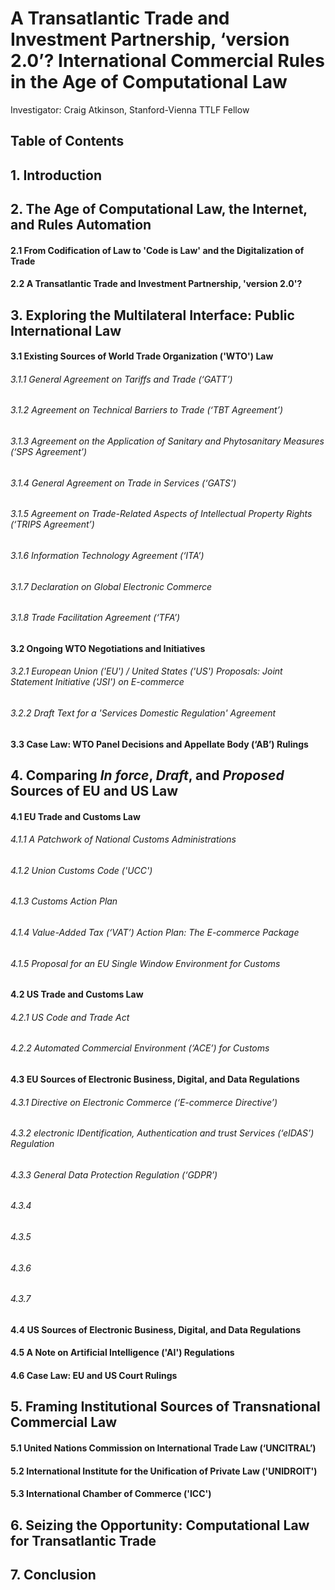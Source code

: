 # A Transatlantic Trade and Investment Partnership, ‘version 2.0’? International Commercial Rules in the Age of Computational Law

Investigator: Craig Atkinson, Stanford-Vienna TTLF Fellow

## Table of Contents

## 1. Introduction

## 2. The Age of Computational Law, the Internet, and Rules Automation

#### 2.1 From Codification of Law to 'Code is Law' and the Digitalization of Trade

#### 2.2 A Transatlantic Trade and Investment Partnership, 'version 2.0'?

## 3. Exploring the Multilateral Interface: Public International Law

#### 3.1 Existing Sources of World Trade Organization ('WTO') Law

###### 3.1.1 General Agreement on Tariffs and Trade (‘GATT’)

###### 3.1.2 Agreement on Technical Barriers to Trade (‘TBT Agreement’)

###### 3.1.3 Agreement on the Application of Sanitary and Phytosanitary Measures (‘SPS Agreement’)

###### 3.1.4 General Agreement on Trade in Services (‘GATS’)

###### 3.1.5 Agreement on Trade-Related Aspects of Intellectual Property Rights (‘TRIPS Agreement’)

###### 3.1.6 Information Technology Agreement (‘ITA’)

###### 3.1.7 Declaration on Global Electronic Commerce

###### 3.1.8 Trade Facilitation Agreement (‘TFA’)

#### 3.2 Ongoing WTO Negotiations and Initiatives

###### 3.2.1 European Union ('EU') / United States ('US') Proposals: Joint Statement Initiative ('JSI') on E-commerce

###### 3.2.2 Draft Text for a 'Services Domestic Regulation' Agreement

#### 3.3 Case Law: WTO Panel Decisions and Appellate Body (‘AB’) Rulings

## 4. Comparing *In force*, *Draft*, and *Proposed* Sources of EU and US Law

#### 4.1 EU Trade and Customs Law

###### 4.1.1 A Patchwork of National Customs Administrations

###### 4.1.2 Union Customs Code ('UCC')

###### 4.1.3 Customs Action Plan

###### 4.1.4 Value-Added Tax (‘VAT’) Action Plan: The E-commerce Package

###### 4.1.5 Proposal for an EU Single Window Environment for Customs

#### 4.2 US Trade and Customs Law

###### 4.2.1 US Code and Trade Act

###### 4.2.2 Automated Commercial Environment (‘ACE’) for Customs

#### 4.3 EU Sources of Electronic Business, Digital, and Data Regulations

###### 4.3.1 Directive on Electronic Commerce (‘E-commerce Directive’)

###### 4.3.2 electronic IDentification, Authentication and trust Services (‘eIDAS’) Regulation

###### 4.3.3 General Data Protection Regulation (‘GDPR’)


###### 4.3.4

###### 4.3.5

###### 4.3.6

###### 4.3.7

#### 4.4 US Sources of Electronic Business, Digital, and Data Regulations

#### 4.5 A Note on Artificial Intelligence ('AI') Regulations

#### 4.6 Case Law: EU and US Court Rulings

## 5. Framing Institutional Sources of Transnational Commercial Law

#### 5.1 United Nations Commission on International Trade Law (‘UNCITRAL’)

#### 5.2 International Institute for the Unification of Private Law ('UNIDROIT')

#### 5.3 International Chamber of Commerce ('ICC')

## 6. Seizing the Opportunity: Computational Law for Transatlantic Trade

## 7. Conclusion


